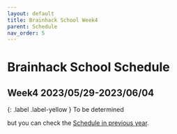 ```yaml
---
layout: default
title: Brainhack School Week4
parent: Schedule
nav_order: 5
---
```


# Brainhack School Schedule 
## Week4 2023/05/29-2023/06/04

{: .label .label-yellow }
To be determined

but you can check the [Schedule in previous year](https://school-brainhack.github.io/schedule/).

